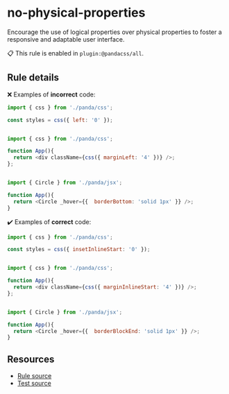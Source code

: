 [//]: # (This file is generated by eslint-docgen. Do not edit it directly.)

# no-physical-properties

Encourage the use of logical properties over physical properties to foster a responsive and adaptable user interface.

📋 This rule is enabled in `plugin:@pandacss/all`.

## Rule details

❌ Examples of **incorrect** code:
```js
import { css } from './panda/css';

const styles = css({ left: '0' });
```
```js

import { css } from './panda/css';

function App(){
  return <div className={css({ marginLeft: '4' })} />;
};
```
```js

import { Circle } from './panda/jsx';

function App(){
  return <Circle _hover={{  borderBottom: 'solid 1px' }} />;
}
```

✔️ Examples of **correct** code:
```js
import { css } from './panda/css';

const styles = css({ insetInlineStart: '0' });
```
```js

import { css } from './panda/css';

function App(){
  return <div className={css({ marginInlineStart: '4' })} />;
};
```
```js

import { Circle } from './panda/jsx';

function App(){
  return <Circle _hover={{  borderBlockEnd: 'solid 1px' }} />;
}
```

## Resources

* [Rule source](/plugin/src/rules/no-physical-properties.ts)
* [Test source](/plugin/tests/no-physical-properties.test.ts)
